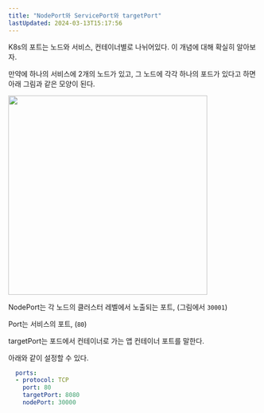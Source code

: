 ```yaml
---
title: "NodePort와 ServicePort와 targetPort"
lastUpdated: 2024-03-13T15:17:56
---
```


K8s의 포트는 노드와 서비스, 컨테이너별로 나뉘어있다. 이 개념에 대해 확실히 알아보자.

만약에 하나의 서비스에 2개의 노드가 있고, 그 노드에 각각 하나의 포드가 있다고 하면 아래 그림과 같은 모양이 된다.

<img src="https://user-images.githubusercontent.com/81006587/205223298-aef6933f-31a9-41d2-beb8-4884e2090efa.png" height=400px>

NodePort는 각 노드의 클러스터 레벨에서 노출되는 포트, (그림에서 `30001`)

Port는 서비스의 포트, (`80`)

targetPort는 포드에서 컨테이너로 가는 앱 컨테이너 포트를 말한다.

아래와 같이 설정할 수 있다.

```yml
  ports:
  - protocol: TCP
    port: 80
    targetPort: 8080
    nodePort: 30000
```
